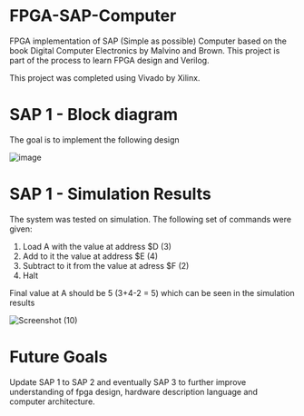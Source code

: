 # FPGA-SAP-Computer
FPGA implementation of SAP (Simple as possible) Computer based on the book Digital Computer Electronics by Malvino and Brown.
This project is part of the process to learn FPGA design and Verilog.

This project was completed using Vivado by Xilinx.

# SAP 1 - Block diagram

The goal is to implement the following design

![image](https://github.com/ZaighamKH/FPGA-SAP-Computer/assets/119772901/c86a2ede-959f-4d02-9e36-ce4e44908da6)

# SAP 1 - Simulation Results

The system was tested on simulation. The following set of commands were given:
1. Load A with the value at address $D (3)
2. Add to it the value at address $E (4)
3. Subtract to it from the value at adress $F (2)
4. Halt

Final value at A should be 5 (3+4-2 = 5) which can be seen in the simulation results

![Screenshot (10)](https://github.com/ZaighamKH/FPGA-SAP-Computer/assets/119772901/0ecd1dfe-bfd5-4e18-a5f9-d0f20c3dbdd5)

# Future Goals

Update SAP 1 to SAP 2 and eventually SAP 3 to further improve understanding of fpga design, hardware description language and computer architecture.
